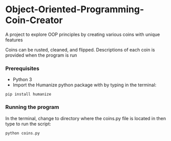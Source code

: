 # Object-Oriented-Programming-Coin-Creator

A project to explore OOP principles by creating various coins with unique features

Coins can be rusted, cleaned, and flipped. Descriptions of each coin is provided when the program is run


### Prerequisites

 * Python 3
 * Import the Humanize python package with by typing in the terminal:
 
```
pip install humanize
```

### Running the program
 
 In the terminal, change to directory where the coins.py file is located in then type to run the script:

```
python coins.py
```
